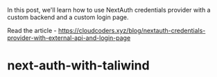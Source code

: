 In this post, we'll learn how to use NextAuth credentials provider with a custom backend and a custom login page.

Read the article - https://cloudcoders.xyz/blog/nextauth-credentials-provider-with-external-api-and-login-page
# next-auth-with-taliwind
